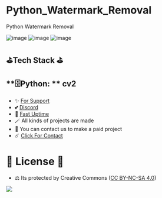 # Python_Watermark_Removal
Python Watermark Removal

![image](https://github.com/fastuptime/Python_Watermark_Removal/assets/63351166/00680805-08cd-4cd7-98b2-c9c5fc43977f)
![image](https://github.com/fastuptime/Python_Watermark_Removal/assets/63351166/9f24c4c3-f813-49bc-b692-199ea6049da9)
![image](https://github.com/fastuptime/Python_Watermark_Removal/assets/63351166/2e3df90b-90f5-492f-9026-b1d8a64058b8)


## ⛳Tech Stack ⛳

**🗄️Python: ** cv2
---
- ✨ [For Support](https://github.com/sponsors/fastuptime) <br>
- 💕 [Discord](https://fastuptime.com/discord)<br>
- 🏓 [Fast Uptime](https://fastuptime.com/)<br>
- 🪄 All kinds of projects are made <br>
- 🧨 You can contact us to make a paid project<br>
- ☄️ [Click For Contact](mailto:fastuptime@gmail.com)<br>

# 🎯 License 🎯
- ⚖️ Its protected by Creative Commons ([CC BY-NC-SA 4.0](https://creativecommons.org/licenses/by-nc-sa/4.0/))

<a href="https://creativecommons.org/licenses/by-nc-sa/4.0/" title="BYNCSA40"><img src="https://licensebuttons.net/l/by-nc-sa/4.0/88x31.png"></a>
